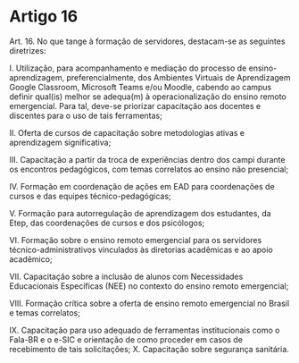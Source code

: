 # Artigo 16

Art. 16. No que tange à formação de servidores, destacam-se as seguintes diretrizes:

I. Utilização, para acompanhamento e mediação do processo de ensino-aprendizagem, preferencialmente, dos
Ambientes Virtuais de Aprendizagem Google Classroom, Microsoft Teams e/ou Moodle, cabendo ao campus
definir qual(is) melhor se adequa(m) à operacionalização do ensino remoto emergencial. Para tal, deve-se priorizar
capacitação aos docentes e discentes para o uso de tais ferramentas;

II. Oferta de cursos de capacitação sobre metodologias ativas e aprendizagem significativa;

III. Capacitação a partir da troca de experiências dentro dos campi durante os encontros pedagógicos, com temas
correlatos ao ensino não presencial;

IV. Formação em coordenação de ações em EAD para coordenações de cursos e das equipes técnico-pedagógicas;

V. Formação para autorregulação de aprendizagem dos estudantes, da Etep, das coordenações de cursos e dos
psicólogos;

VI. Formação sobre o ensino remoto emergencial para os servidores técnico-administrativos vinculados às
diretorias acadêmicas e ao apoio acadêmico;

VII. Capacitação sobre a inclusão de alunos com Necessidades Educacionais Específicas (NEE) no contexto do
ensino remoto emergencial;

VIII. Formação crítica sobre a oferta de ensino remoto emergencial no Brasil e temas correlatos;

IX. Capacitação para uso adequado de ferramentas institucionais como o Fala-BR e o e-SIC e orientação de como
proceder em casos de recebimento de tais solicitações;
X. Capacitação sobre segurança sanitária.

